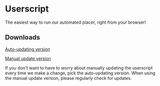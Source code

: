 # Userscript

The easiest way to run our automated placer, right from your browser!

## Downloads

[Auto-updating version](https://github.com/Ategon/Userscript/releases/download/latest/placenl-userscript-autoupdater.user.js)

[Manual update version](https://github.com/Ategon/Userscript/releases/download/latest/placenl-userscript.user.js)

If you don't want to have to worry about manually updating the userscript every time we make a change, pick the
auto-updating version. When using the manual update version, please regularly check for updates.
